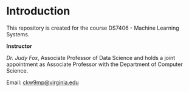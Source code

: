 # Introduction
This repository is created for the course DS7406 - Machine Learning Systems. 

**Instructor**

*Dr. Judy Fox*, Associate Professor of Data Science and holds a joint appointment as Associate Professor with the Department of Computer Science.

Email: ckw9mp@virginia.edu
